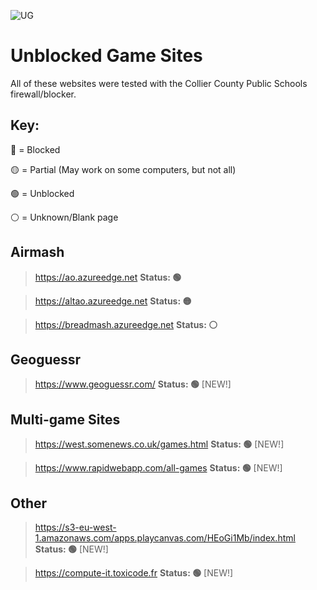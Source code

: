 ![UG](https://github.com/BeanChair/UnblockedGameSites/assets/169915564/fb403ebe-7a97-4f50-b27f-14f11ecf8114)
# Unblocked Game Sites
All of these websites were tested with the Collier County Public Schools firewall/blocker.

## Key:
🔴 = Blocked

🟡 = Partial (May work on some computers, but not all)

🟢 = Unblocked

⚪ = Unknown/Blank page


## Airmash
> https://ao.azureedge.net **Status: 🟢**

> https://altao.azureedge.net **Status: 🟡**

> https://breadmash.azureedge.net **Status: ⚪**

## Geoguessr
> https://www.geoguessr.com/ **Status: 🟢** [NEW!]

## Multi-game Sites
> https://west.somenews.co.uk/games.html **Status: 🟢** [NEW!]

> https://www.rapidwebapp.com/all-games **Status: 🟢** [NEW!]

## Other
> https://s3-eu-west-1.amazonaws.com/apps.playcanvas.com/HEoGi1Mb/index.html **Status: 🟢** [NEW!]

> https://compute-it.toxicode.fr **Status: 🟢** [NEW!]
